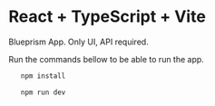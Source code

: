 # React + TypeScript + Vite

Blueprism App. Only UI, API required.

Run the commands bellow to be able to run the app.

```js
   npm install

   npm run dev
```

